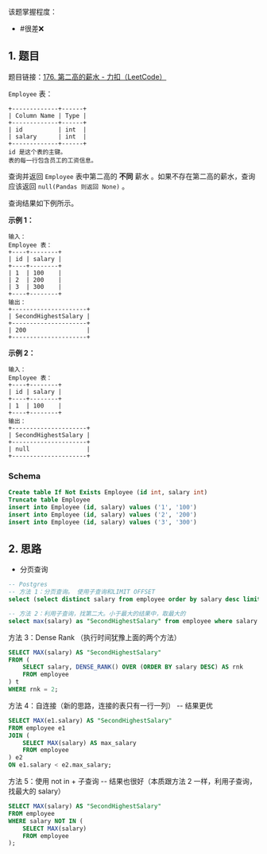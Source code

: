 
该题掌握程度：
- #很差❌

## 1. 题目
题目链接：[176. 第二高的薪水 - 力扣（LeetCode）](https://leetcode.cn/problems/second-highest-salary/description/)

`Employee` 表：

```
+-------------+------+
| Column Name | Type |
+-------------+------+
| id          | int  |
| salary      | int  |
+-------------+------+
id 是这个表的主键。
表的每一行包含员工的工资信息。
```



查询并返回 `Employee` 表中第二高的 **不同** 薪水 。如果不存在第二高的薪水，查询应该返回 `null(Pandas 则返回 None)` 。

查询结果如下例所示。



**示例 1：**

```
输入：
Employee 表：
+----+--------+
| id | salary |
+----+--------+
| 1  | 100    |
| 2  | 200    |
| 3  | 300    |
+----+--------+
输出：
+---------------------+
| SecondHighestSalary |
+---------------------+
| 200                 |
+---------------------+
```

**示例 2：**

```
输入：
Employee 表：
+----+--------+
| id | salary |
+----+--------+
| 1  | 100    |
+----+--------+
输出：
+---------------------+
| SecondHighestSalary |
+---------------------+
| null                |
+---------------------+
```



### Schema

```sql
Create table If Not Exists Employee (id int, salary int)
Truncate table Employee
insert into Employee (id, salary) values ('1', '100')
insert into Employee (id, salary) values ('2', '200')
insert into Employee (id, salary) values ('3', '300')
```


## 2. 思路
- 分页查询
```sql
-- Postgres
-- 方法 1：分页查询。 使用子查询和LIMIT OFFSET
select (select distinct salary from employee order by salary desc limit 1 offset 1) as "SecondHighestSalary";

-- 方法 2：利用子查询，找第二大。小于最大的结果中，取最大的
select max(salary) as "SecondHighestSalary" from employee where salary < (select max(salary) from employee);
```

方法 3：Dense Rank （执行时间犹豫上面的两个方法）
```sql
SELECT MAX(salary) AS "SecondHighestSalary"
FROM (
    SELECT salary, DENSE_RANK() OVER (ORDER BY salary DESC) AS rnk
    FROM employee
) t
WHERE rnk = 2;
```

方法 4：自连接（新的思路，连接的表只有一行一列） -- 结果更优
```sql
SELECT MAX(e1.salary) AS "SecondHighestSalary"
FROM employee e1
JOIN (
    SELECT MAX(salary) AS max_salary
    FROM employee
) e2
ON e1.salary < e2.max_salary;
```

方法 5：使用 not in + 子查询 -- 结果也很好（本质跟方法 2 一样，利用子查询，找最大的 salary）
```sql
SELECT MAX(salary) AS "SecondHighestSalary"
FROM employee
WHERE salary NOT IN (
    SELECT MAX(salary)
    FROM employee
);
```